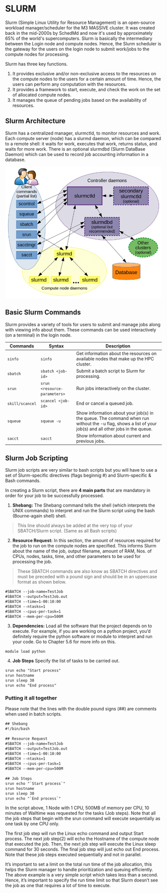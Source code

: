 # SLURM

Slurm (Simple Linux Utility for Resource Management) is an open-source workload manager/scheduler for the M3 MASSIVE cluster. It was created back in the mid-2000s by SchedMd and now it's used by approximately 65% of the world's supercomputers. Slurm is basically the intermediary between the Login node and compute nodes. Hence, the Slurm scheduler is the gateway for the users on the login node to submit work/jobs to the compute nodes for processing.

Slurm has three key functions. 
1. It provides exclusive and/or non-exclusive access to the resources on the compute nodes to the users for a certain amount of time. Hence, the users can perform any computation with the resources. 
2. It provides a framework to start, execute, and check the work on the set of allocated compute nodes. 
3. It manages the queue of pending jobs based on the availability of resources.

## Slurm Architecture
Slurm has a centralized manager, slurmctld, to monitor resources and work. Each compute server (node) has a slurmd daemon, which can be compared to a remote shell: it waits for work, executes that work, returns status, and waits for more work. There is an optional slurmdbd (Slurm DataBase Daemon) which can be used to record job accounting information in a database.

![slurm-arch](./imgs/slurm-arch.gif)

## Basic Slurm Commands
Slurm provides a variety of tools for users to submit and manage jobs along with viewing info about them. These commands can be used interactively (on a terminal) in the login node.

| Commands | Syntax | Description |
| --- | --- | --- |
| `sinfo` | `sinfo` | Get information about the resources on available nodes that make up the HPC cluster. |
| `sbatch` | `sbatch <job-id>` | Submit a batch script to Slurm for processing. |
| `srun` | `srun <resource-parameters>` | Run jobs interactively on the cluster. |
| `skill/scancel` | `scancel <job-id>` | End or cancel a queued job. |
| `squeue` | `squeue -u` | Show information about your job(s) in the queue. The command when run without the -u flag, shows a list of your job(s) and all other jobs in the queue. |
| `sacct` | `sacct` | Show information about current and previous jobs.  |

## Slurm Job Scripting
Slurm job scripts are very similar to bash scripts but you will have to use a set of Slurm-specific directives (flags beginnig #) and Slurm-specific & Bash commands. 

In creating a Slurm script, there are **4 main parts** that are mandatory in order for your job to be successfully processed.

1. **Shebang:** The Shebang command tells the shell (which interprets the UNIX commands) to interpret and run the Slurm script using the bash (Bourne-again shell) shell.

> This line should always be added at the very top of your SBATCH/Slurm script. (Same as all Bash scripts)

2. **Resource Request:** In this section, the amount of resources required for the job to run on the compute nodes are specified. This informs Slurm about the name of the job, output filename, amount of RAM, Nos. of CPUs, nodes, tasks, time, and other parameters to be used for processing the job.

> These SBATCH commands are also know as SBATCH directives and must be preceded with a pound sign and should be in an uppercase format as shown below.

```
#SBATCH --job-name=TestJob
#SBATCH --output=TestJob.out
#SBATCH --time=1-00:10:00
#SBATCH --ntasks=1
#SBATCH --cpus-per-task=1
#SBATCH --mem-per-cpu=500M
```

3. **Dependencies:** Load all the software that the project depends on to execute. For example, if you are working on a python project, you’d definitely require the python software or module to interpret and run your code. Go to Chapter 5.6 for more info on this.

```
module load python
```

4. **Job Steps** Specify the list of tasks to be carried out.

```
srun echo "Start process"
srun hostname
srun sleep 30
srun echo "End process"
```

### Putting it all together
Please note that the lines with the double pound signs (##) are comments when used in batch scripts.

```
## Shebang
#!/bin/bash

## Resource Request
#SBATCH --job-name=TestJob
#SBATCH --output=TestJob.out
#SBATCH --time=1-00:10:00
#SBATCH --ntasks=1
#SBATCH --cpus-per-task=1
#SBATCH --mem-per-cpu=500M

## Job Steps
srun echo "`Start process`"
srun hostname
srun sleep 30
srun echo "`End process`"
```

In the script above, 1 Node with 1 CPU, 500MB of memory per CPU, 10 minutes of Walltime was requested for the tasks (Job steps). Note that all the job steps that begin with the srun command will execute sequentially as one task by one CPU only.

The first job step will run the Linux echo command and output Start process. The next job step(2) will echo the Hostname of the compute node that executed the job. Then, the next job step will execute the Linux sleep command for 30 seconds. The final job step will just echo out End process. Note that these job steps executed sequentially and not in parallel.

It’s important to set a limit on the total run time of the job allocation, this helps the Slurm manager to handle prioritization and queuing efficiently. The above example is a very simple script which takes less than a second. Hence, it’s important to specify the run time limit so that Slurm doesn’t see the job as one that requires a lot of time to execute.